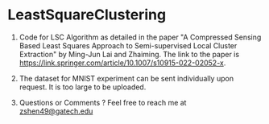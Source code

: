 # LeastSquareClustering

1. Code for LSC Algorithm as detailed in the paper "A Compressed Sensing Based Least Squares Approach to Semi-supervised Local Cluster Extraction" by Ming-Jun Lai and Zhaiming. The link to the paper is https://link.springer.com/article/10.1007/s10915-022-02052-x.

2. The dataset for MNIST experiment can be sent individually upon request. It is too large to be uploaded.

3. Questions or Comments ?  Feel free to reach me at zshen49@gatech.edu
